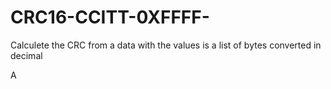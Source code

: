 # CRC16-CCITT-0XFFFF-
Calculete the CRC from a data with the values is a list of bytes converted in decimal

A
